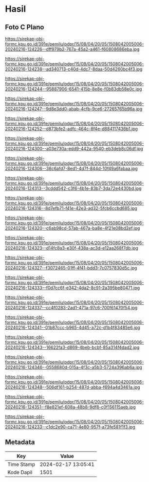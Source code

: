 # Hasil

## Foto C Plano

https://sirekap-obj-formc.kpu.go.id/391e/pemilu/pdpr/15/08/04/20/05/1508042005006-20240216-124226--dff979b2-767a-45a2-a461-f60808686eba.jpg

https://sirekap-obj-formc.kpu.go.id/391e/pemilu/pdpr/15/08/04/20/05/1508042005006-20240216-124238--ad340713-c40d-4dc7-8daa-50d4260bc4f3.jpg

https://sirekap-obj-formc.kpu.go.id/391e/pemilu/pdpr/15/08/04/20/05/1508042005006-20240216-124244--95887906-6541-415b-8e8e-f0b83db58e0c.jpg

https://sirekap-obj-formc.kpu.go.id/391e/pemilu/pdpr/15/08/04/20/05/1508042005006-20240216-124247--9d8e3dd0-abab-4cfb-9ce6-27265765b96a.jpg

https://sirekap-obj-formc.kpu.go.id/391e/pemilu/pdpr/15/08/04/20/05/1508042005006-20240216-124252--d873bfe2-adfc-464c-8f4e-d884117436b1.jpg

https://sirekap-obj-formc.kpu.go.id/391e/pemilu/pdpr/15/08/04/20/05/1508042005006-20240216-124300--a03e730a-edd9-442a-9540-eb3deb8c06df.jpg

https://sirekap-obj-formc.kpu.go.id/391e/pemilu/pdpr/15/08/04/20/05/1508042005006-20240216-124306--38c6afd7-8ed1-4d7f-844d-10f49a6fabaa.jpg

https://sirekap-obj-formc.kpu.go.id/391e/pemilu/pdpr/15/08/04/20/05/1508042005006-20240216-124313--3cddd542-c3f6-4b1e-83b7-3da72e4430bd.jpg

https://sirekap-obj-formc.kpu.go.id/391e/pemilu/pdpr/15/08/04/20/05/1508042005006-20240216-124316--8d7efb71-f41e-42e3-ad32-5fcb6ccbd685.jpg

https://sirekap-obj-formc.kpu.go.id/391e/pemilu/pdpr/15/08/04/20/05/1508042005006-20240216-124320--c6ab98cd-57ab-467a-ba8e-4f21e08bd2ef.jpg

https://sirekap-obj-formc.kpu.go.id/391e/pemilu/pdpr/15/08/04/20/05/1508042005006-20240216-124323--d14fc8a3-e30f-438a-ac3d-e12aa268f7db.jpg

https://sirekap-obj-formc.kpu.go.id/391e/pemilu/pdpr/15/08/04/20/05/1508042005006-20240216-124327--f3072465-01ff-4f41-bdd3-7c0757830d5c.jpg

https://sirekap-obj-formc.kpu.go.id/391e/pemilu/pdpr/15/08/04/20/05/1508042005006-20240216-124333--f0d7cc6f-e342-4da2-8c91-2a395be80471.jpg

https://sirekap-obj-formc.kpu.go.id/391e/pemilu/pdpr/15/08/04/20/05/1508042005006-20240216-124337--cc4f0283-2ad1-471a-97c6-700f61470f54.jpg

https://sirekap-obj-formc.kpu.go.id/391e/pemilu/pdpr/15/08/04/20/05/1508042005006-20240216-124341--01b87ccc-b965-4d45-a72c-d1b4f83485e6.jpg

https://sirekap-obj-formc.kpu.go.id/391e/pemilu/pdpr/15/08/04/20/05/1508042005006-20240216-124343--16622fa3-d869-4beb-bcbf-85a314f4dad2.jpg

https://sirekap-obj-formc.kpu.go.id/391e/pemilu/pdpr/15/08/04/20/05/1508042005006-20240216-124346--0558680d-015a-4f3c-a5b3-5724a396ab6a.jpg

https://sirekap-obj-formc.kpu.go.id/391e/pemilu/pdpr/15/08/04/20/05/1508042005006-20240216-124348--506df161-b254-487d-abba-f694a4d3461a.jpg

https://sirekap-obj-formc.kpu.go.id/391e/pemilu/pdpr/15/08/04/20/05/1508042005006-20240216-124351--f8e821ef-608a-48b8-9df8-c0f156115aeb.jpg

https://sirekap-obj-formc.kpu.go.id/391e/pemilu/pdpr/15/08/04/20/05/1508042005006-20240216-124233--c1dc2e90-ca71-4e80-957f-a73fe581f1f3.jpg


## Metadata

| Key        | Value               |
| ---------- | ------------------- |
| Time Stamp | 2024-02-17 13:05:41 |
| Kode Dapil | 1501                |



